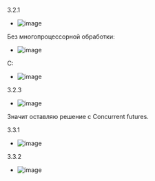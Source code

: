 3.2.1

- ![image](https://user-images.githubusercontent.com/104152574/206736282-15d8158d-ed91-4a97-97c4-69958de18a43.png)

Без многопроцессорной обработки: 

- ![image](https://user-images.githubusercontent.com/104152574/206760878-a98fc0e9-0d81-4764-b9dd-567ff4287beb.png)

С: 
- ![image](https://user-images.githubusercontent.com/104152574/206760933-31a2c2ca-ee27-4a1b-bc57-10fae13c9e93.png)

3.2.3
- ![image](https://user-images.githubusercontent.com/104152574/206765765-6d47a50c-0c2d-4958-a09d-81f33df5a787.png)

Значит оставляю решение с Concurrent futures.

3.3.1
- ![image](https://user-images.githubusercontent.com/104152574/208957409-8e2944e0-03fd-4598-8f5c-269e1edcd7d9.png)

3.3.2
- ![image](https://user-images.githubusercontent.com/104152574/208960742-2d5663a4-5b95-4def-b096-1fae90eb7a75.png)
